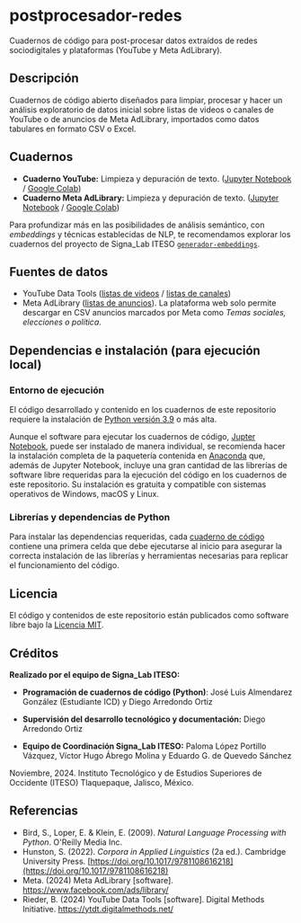 # postprocesador-redes
Cuadernos de código para post-procesar datos extraídos de redes sociodigitales y plataformas (YouTube y Meta AdLibrary).


## Descripción
Cuadernos de código abierto diseñados para limpiar, procesar y hacer un análisis exploratorio de datos inicial sobre listas de videos o canales de YouTube o de anuncios de Meta AdLibrary, importados como datos tabulares en formato CSV o Excel.


## Cuadernos
- **Cuaderno YouTube:** Limpieza y depuración de texto. ([Jupyter Notebook](https://github.com/signalab/postprocesador-redes/blob/main/cuadernos/postprocesador_redes_YouTube_VideoList_ChannelList_02.ipynb) / [Google Colab](https://colab.research.google.com/drive/1wTG7nXV1kKzBbrd2HYgDEhfn3_cWaI-l?usp=sharing))
- **Cuaderno Meta AdLibrary:** Limpieza y depuración de texto. ([Jupyter Notebook](https://github.com/signalab/postprocesador-redes/blob/main/cuadernos/postprocesador_redes_Meta_AdLibrary_01.ipynb) / [Google Colab](https://colab.research.google.com/drive/1JrLWap26ZgCRszko5badkdumY77dC798?usp=sharing))

Para profundizar más en las posibilidades de análisis semántico, con *embeddings* y técnicas establecidas de NLP, te recomendamos explorar los cuadernos del proyecto de Signa_Lab ITESO [`generador-embeddings`](https://github.com/signalab/generador-embeddings).

## Fuentes de datos
- YouTube Data Tools ([listas de videos](https://ytdt.digitalmethods.net/mod_videos_list.php) / [listas de canales](https://ytdt.digitalmethods.net/mod_channels_list.php))
- Meta AdLibrary ([listas de anuncios](https://www.facebook.com/ads/library/)). La plataforma web solo permite descargar en CSV anuncios marcados por Meta como *Temas sociales, elecciones o política*.


## Dependencias e instalación (para ejecución local)

### Entorno de ejecución
El código desarrollado y contenido en los cuadernos de este repositorio requiere la instalación de [Python versión 3.9](https://www.python.org/downloads/) o más alta.

Aunque el software para ejecutar los cuadernos de código, [Jupter Notebook](https://jupyter.org/install), puede ser instalado de manera individual, se recomienda hacer la instalación completa de la paquetería contenida en [Anaconda](https://www.anaconda.com/download) que, además de Jupyter Notebook, incluye una gran cantidad de las librerías de software libre requeridas para la ejecución del código en los cuadernos de este repositorio. Su instalación es gratuita y compatible con sistemas operativos de Windows, macOS y Linux.

### Librerías y dependencias de Python
Para instalar las dependencias requeridas, cada [cuaderno de código](cuadernos/) contiene una primera celda que debe ejecutarse al inicio para asegurar la correcta instalación de las librerías y herramientas necesarias para replicar el funcionamiento del código.


## Licencia
El código y contenidos de este repositorio están publicados como software libre bajo la [Licencia MIT](LICENSE).


## Créditos
**Realizado por el equipo de Signa_Lab ITESO:**

- **Programación de cuadernos de código (Python)**: 
José Luis Almendarez González (Estudiante ICD) y Diego Arredondo Ortiz

- **Supervisión del desarrollo tecnológico y documentación:** 
Diego Arredondo Ortiz

- **Equipo de Coordinación Signa_Lab ITESO:** 
Paloma López Portillo Vázquez, Víctor Hugo Ábrego Molina y Eduardo G. de Quevedo Sánchez

Noviembre, 2024. Instituto Tecnológico y de Estudios Superiores de Occidente (ITESO) Tlaquepaque, Jalisco, México.

## Referencias
- Bird, S., Loper, E. & Klein, E. (2009). *Natural Language Processing with Python*. O'Reilly Media Inc.
- Hunston, S. (2022). *Corpora in Applied Linguistics* (2a ed.). Cambridge University Press. [https://doi.org/10.1017/9781108616218](https://doi.org/10.1017/9781108616218)
- Meta. (2024) Meta AdLibrary [software]. https://www.facebook.com/ads/library/
- Rieder, B. (2024) YouTube Data Tools [software]. Digital Methods Initiative. https://ytdt.digitalmethods.net/
